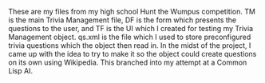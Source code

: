 These are my files from my high school Hunt the Wumpus competition. TM is the main Trivia Management file,
DF is the form which presents the questions to the user, and TF is the UI which I created for testing my
Trivia Management object. qs.xml is the file which I used to store preconfigured trivia questions which
the object then read in. In the midst of the project, I came up with the idea to try to make it so the 
object could create questions on its own using Wikipedia. This branched into my attempt at a Common Lisp
AI.
